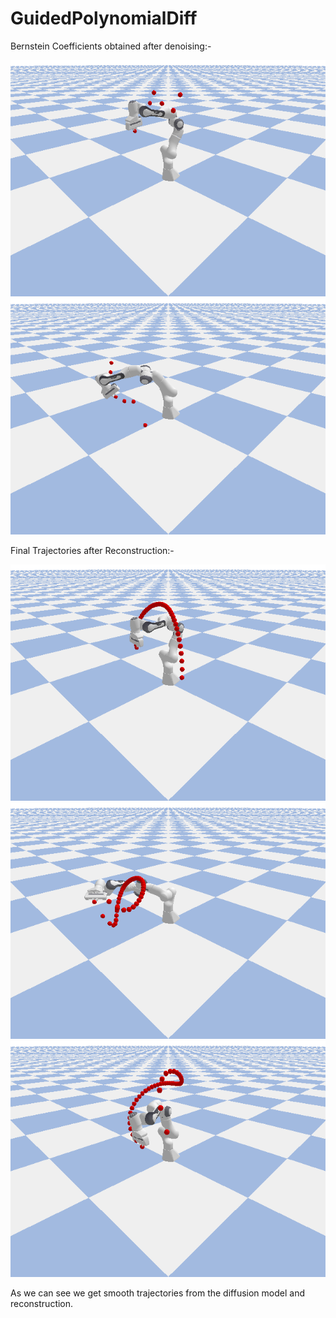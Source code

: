 # GuidedPolynomialDiff

Bernstein Coefficients obtained after denoising:-

![Demo](coeff_1.png)
![Demo](coeff_2.png)


Final Trajectories after Reconstruction:-

![Demo](output.gif)
![Demo](output_2.gif)
![Demo](output_3.gif)

As we can see we get smooth trajectories from the diffusion model and reconstruction.  
